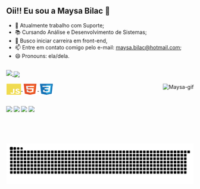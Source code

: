 ## Oii!! Eu sou a Maysa Bilac 👋

- 🔭 Atualmente trabalho com Suporte;
- 📚 Cursando Análise e Desenvolvimento de Sistemas;
- 🌱 Busco iniciar carreira em front-end,
- 📫 Entre em contato comigo pelo e-mail: maysa.bilac@hotmail.com;
- 😄 Pronouns: ela/dela.

##

 <div>
  <a href="https://github.com/MaysaBilac">
  <img height="180em" src="https://github-readme-stats.vercel.app/api?username=MaysaBilac&show_icons=true&theme=radical&include_all_commits=true&count_private=true"/>
  <img height="180em" align= "center" src="https://github-readme-stats.vercel.app/api/top-langs/?username=MaysaBilac&layout=compact&langs_count=7&theme=radical"/>
</div>

  
  <div style="display: inline_block"><br>
  <img align="center" alt="Maysa-Js" height="30" width="40" src="https://raw.githubusercontent.com/devicons/devicon/master/icons/javascript/javascript-plain.svg">
  <img align="center" alt="Maysa-HTML" height="30" width="40" src="https://raw.githubusercontent.com/devicons/devicon/master/icons/html5/html5-original.svg">
  <img align="center" alt="Maysa-CSS" height="30" width="40" src="https://raw.githubusercontent.com/devicons/devicon/master/icons/css3/css3-original.svg">
  <img height="160" align="right" alt="Maysa-gif" src="https://media2.giphy.com/media/3o6MboVtJAyDHitKQo/giphy.gif?cid=ecf05e47224mffz3bmxd454up5j27gt5y5317fq03puur11g&rid=giphy.gif&ct=g"> 
</div>
  
##
  
  <div>
    <a href="https://www.instagram.com/maysabilac/" target="_blank"><img src="https://img.shields.io/badge/-Instagram-%23E4405F?style=for-the-badge&logo=instagram&logoColor=white" target="_blank"></a>
    <a href="https://discord.com/channels/@me" target="_blank"><img src="https://img.shields.io/badge/Discord-7289DA?style=for-the-badge&logo=discord&logoColor=white" target="_blank"></a> 
    <a href = "mailto:contatorafaballerini@gmail.com"><img src="https://img.shields.io/badge/-Gmail-%23333?style=for-the-badge&logo=gmail&logoColor=white" target="_blank"></a>
    <a href="https://www.linkedin.com/in/maysabilac/" target="_blank"><img src="https://img.shields.io/badge/-LinkedIn-%230077B5?style=for-the-badge&logo=linkedin&logoColor=white" target="_blank"></a> 
   
   ![Snake animation](https://github.com/MaysaBilac/MaysaBilac/blob/output/github-contribution-grid-snake.svg)
    
  </div>
  
 
